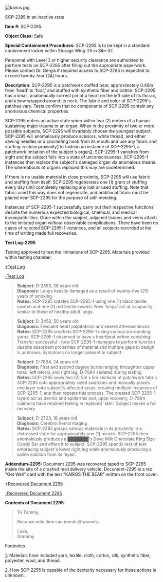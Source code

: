 ![kairos.jpg](http://scp-wiki.wdfiles.com/local--files/scp-2295/kairos.jpg)

SCP-2295 in an inactive state

**Item #:** SCP-2295

**Object Class:** Safe

**Special Containment Procedures:** SCP-2295 is to be kept in a standard containment locker within Storage Wing-25 in Site-37.

Personnel with Level 3 or higher security clearance are authorized to perform tests on SCP-2295 after filling out the appropriate paperwork. Please contact Dr. Gergis if required access to SCP-2295 is expected to exceed twenty-four (24) hours.

**Description:** SCP-2295 is a patchwork stuffed bear, approximately 0.46m from 'head' to 'foot,' and stuffed with synthetic fiber and cotton. SCP-2295 has a small, anatomically correct pin of a heart on the left side of its thorax, and a bow wrapped around its neck. The fabric and color of SCP-2295's patches vary. Tests confirm that no components of SCP-2295 contain any anomalous chemical properties.

SCP-2295 enters an active state when within two (2) meters of a human sustaining major trauma to an organ. When in the proximity of two or more possible subjects, SCP-2295 will invariably choose the youngest subject. SCP-2295 will anomalously produce scissors, white thread, and either sewing needles or a crocheting hook from its mouth and use any fabric and stuffing in close proximity[1](javascript:;) to fashion an instance of SCP-2295-1, a patchwork imitation of the subject's organ[2](javascript:;). SCP-2295-1 vanishes from sight and the subject falls into a state of unconsciousness. SCP-2295-1 instances then replace the subject's damaged organ via anomalous means. The whereabouts of organs replaced this way are undetermined.

If there is no usable material in close proximity, SCP-2295 will use fabric and stuffing from itself. SCP-2295 regenerates one (1) gram of stuffing every day until completely replacing any lost or used stuffing. Note that fabric used this way does not regenerate, and additional fabric must be placed near SCP-2295 for the purpose of self-mending.

Instances of SCP-2295-1 successfully carry out their respective functions despite the numerous expected biological, chemical, and medical incompatibilities. Once within the subject, adjacent tissues and veins attach to the imitated organ without observable complications. There have been no cases of rejected SCP-2295-1 instances, and all subjects recorded at the time of writing made full recoveries.

**Test Log-2295**

Testing approved to test the limitations of SCP-2295. Materials provided within testing chamber.

 [+Test Log](javascript:;)

 [-Test Log](javascript:;)

> **Subject:** D-2353, 38 years old  
> **Diagnosis:** Lungs heavily damaged as a result of twenty-five (25) years of smoking  
> **Notes:** SCP-2295 creates SCP-2295-1 using one (1) black textile swatch and one (1) red textile swatch. New 'lungs' act at a capacity similar to those of healthy adult lungs.

> **Subject:** D-3452, 50 years old  
> **Diagnosis:** Frequent heart palpitations and severe atherosclerosis  
> **Notes:** SCP-2295 crochets SCP-2295-1 using various surrounding yarns. SCP-2295-1 observed to have a heartbeat before vanishing. Transfer successful - how SCP-2295-1 manages to perform function despite absorbent properties of material and multiple gaps in design is unknown. Symptoms no longer present in subject.

> **Subject:** D-7894, 24 years old  
> **Diagnosis:** First and second degree burns ranging throughout upper torso, left lateral, and right leg. D-7894 sedated during testing.  
> **Notes:** SCP-2295 sews two (2) 5m x 5m sections of patchwork fabric. SCP-2295 cuts appropriately sized swatches and manually places one layer onto subject's affected areas, creating multiple instances of SCP-2295-1, and then repeats this process. The created SCP-2295-1 layers act as dermis and epidermis and, upon recovery, D-7894 claims to have retained feeling in replaced 'skin'. Subject makes a full recovery.

> **Subject:** D-2723, 18 years old  
> **Diagnosis:** Cerebral hemorrhaging  
> **Notes:** SCP-2295 grasps various materials in its proximity in a distressed state for approximately one (1) minute. SCP-2295 then anomalously produces a ███████'s Dove Milk Chocolate King Size Candy Bar and offers it to subject. SCP-2295 spends rest of test embracing subject's lower right leg while anomalously producing a saline solution from its 'eyes'.

**Addendum-2295:** Document 2295 was recovered taped to SCP-2295 inside the site of a crashed mail delivery vehicle. Document-2295 is a red "Get Well" card with the text "KAIROS THE BEAR" written on the front cover.

[+Recovered Document 2295](javascript:;)

[\-Recovered Document 2295](javascript:;)

**Contents of Document 2295**

> To Tommy,
> 
> Because only time can mend all wounds.
> 
> Love,  
> Grammy

Footnotes

[1](javascript:;). Materials have included yarn, textile, cloth, cotton, silk, synthetic fiber, polyester, wool, and thread.

[2](javascript:;). How SCP-2295 is capable of the dexterity necessary for these actions is unknown.